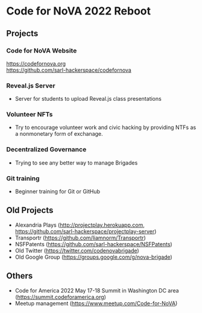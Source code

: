 # Code for NoVA 2022 Reboot

## Projects

### Code for NoVA Website

https://codefornova.org  
https://github.com/sarl-hackerspace/codefornova  

### Reveal.js Server
- Server for students to upload Reveal.js class presentations

### Volunteer NFTs
- Try to encourage volunteer work and civic hacking by providing NTFs as a nonmonetary form of exchanage.
### Decentralized Governance
- Trying to see any better way to manage Brigades

### Git training
- Beginner training for Git or GitHub

## Old Projects
- Alexandria Plays (http://projectplay.herokuapp.com, https://github.com/sarl-hackerspace/projectplay-server)
- Transportr (https://github.com/liamnorm/Transportr)
- NSFPatents (https://github.com/sarl-hackerspace/NSFPatents)
- Old Twitter (https://twitter.com/codenovabrigade)
- Old Google Group (https://groups.google.com/g/nova-brigade)

## Others
- Code for America 2022 May 17-18 Summit in Washington DC area (https://summit.codeforamerica.org)
- Meetup management (https://www.meetup.com/Code-for-NoVA)
